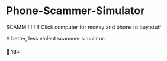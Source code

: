 # Phone-Scammer-Simulator
SCAMM!!!!!!!!! Click computer for money and phone to buy stuff

A better, less violent scammer simulator.

<h4>🔞 18+</h4>
